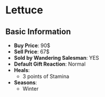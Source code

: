 # Lettuce

## Basic Information

- **Buy Price**: 90$
- **Sell Price**: 67$
- **Sold by Wandering Salesman**: YES
- **Default Gift Reaction**: Normal
- **Heals**:
  - 3 points of Stamina
- **Seasons**:
  - Winter